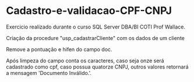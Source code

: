 # Cadastro-e-validacao-CPF-CNPJ
Exercicio realizado durante o curso SQL Server DBA/BI COTI Prof Wallace.

Criação da procedure "usp_cadastrarCliente" com os dados de um cliente

Remove a pontuação e hifen do campo doc.

Após limpeza do campo conta os caracteres, caso seja onze será cadastrado como cpf, caso possua quatorze CNPJ, outros valores retornará a mensagem 'Documento Inválido.'.
